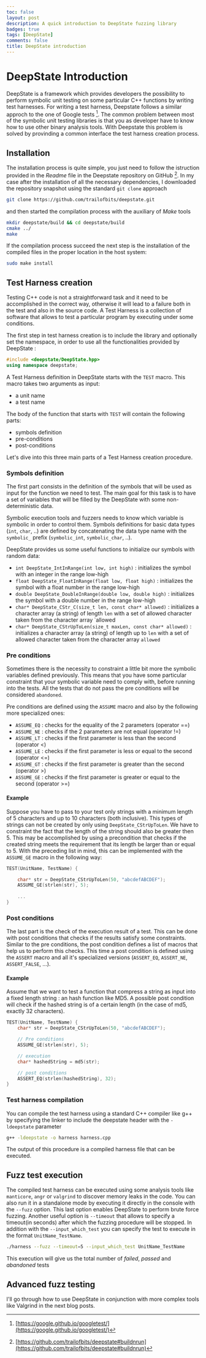 ```yaml
---
toc: false
layout: post
description: A quick introduction to DeepState fuzzing library 
badges: true
tags: [DeepState]
comments: false
title: DeepState introduction
---
```


# DeepState Introduction
DeepState is a framework which provides developers the possibility to perform symbolic unit testing on some particular C++ functions by writing test harnesses. For writing a test harness, Deepstate follows a similar approch to the one of Google tests [^1].
The common problem between most of the symbolic unit testing libraries is that you as developer have to know how to use other binary analysis tools. With Deepstate this problem is solved by provinding a common interface the test harness creation process.


## Installation
The installation process is quite simple, you just need to follow the istruction provided in the _Readme_ file in the Deepstate repository on GitHub [^2]. In my case after the installation of all the necessary dependencies, I downloaded the repository snapshot using the standard `git clone` approach

```bash
git clone https://github.com/trailofbits/deepstate.git
```

and then started the compilation process with the auxiliary of _Make_ tools

```bash
mkdir deepstate/build && cd deepstate/build
cmake ../
make
```

If the compilation process succeed the next step is the installation of the compiled files in the proper location in the host system:

```bash
sudo make install
```

## Test Harness creation
Testing C++ code is not a straightforward task and it need to be accomplished in the correct way, otherwise it will lead to a failure both in the test and also in the source code. A Test Harness is a collection of software that allows to test a particular program by executing under some conditions.

The first step in test harness creation is to include  the library and optionally set the namespace, in order to use all the functionalities provided by DeepState :
```c++
#include <deepstate/DeepState.hpp>
using namespace deepstate;
```

A Test Harness definition in DeepState starts with the `TEST` macro. This macro takes two arguments as input:
* a unit name
* a test name

The body of the function that starts with `TEST` will contain the following parts:
* symbols definition
* pre-conditions
* post-conditions

Let's dive into this three main parts of a Test Harness creation procedure.

### Symbols definition
The first part consists in the definition of the symbols that will be used as input for the function we need to test. The main goal for this task is to have a set of variables that will be filled by the DeepState with some non-deterministic data.

Symbolic execution tools and fuzzers needs to know which variable is symbolic in order to control them. Symbols definitions for basic data types (`int`, `char`, ..) are defined by concatenating the data type name with the `symbolic_` prefix (`symbolic_int`, `symbolic_char`, ..). 

DeepState provides us some useful functions to initialize our symbols with random data:
* `int DeepState_IntInRange(int low, int high)` : initializes the symbol with an integer in the range low-high
* `float DeepState_FloatInRange(float low, float high)` : initializes the symbol with a float number in the range low-high
* `double DeepState_DoubleInRange(double low, double high)` : initializes the symbol with a double number in the range low-high
* `char* DeepState_CStr_C(size_t len, const char* allowed)` : initializes a character array (a string)  of length `len` with a set of allowed character taken from the character array `allowed
* `char* DeepState_CStrUpToLen(size_t maxLen, const char* allowed)` : initializes a character array (a string) of length  up to `len` with a set of allowed character taken from the character array `allowed`

### Pre conditions
Sometimes there is the necessity to constraint a little bit more the symbolic variables defined previously. This means that you have some particular constraint that your symbolic variable need to comply with, before running into the tests. All the tests that do not pass the pre conditions will be considered `abandoned`.

Pre conditions are defined using the `ASSUME` macro and also by the following more specialized ones:
* `ASSUME_EQ` : checks for the equality of the 2 parameters (operator ==)
* `ASSUME_NE` : checks if the 2 parameters are not equal (operator !=)
* `ASSUME_LT` : checks if the first parameter is less than the second (operator <)
* `ASSUME_LE` : checks if the first parameter is less or equal to the second (operator <=)
* `ASSUME_GT` : checks if the first parameter is greater than the second (operator >)
* `ASSUME_GE` : checks if the first parameter is greater or equal to the second (operator >=)

#### Example 
Suppose you have to pass to your test only strings with a minimum length of 5 characters and up to 10 characters (both inclusive). This types of strings can not be created by only using `DeepState_CStrUpToLen`. We have to constraint the fact that the length of the string should also be greater then 5. This may be accomplished by using a precondition that checks if the created string meets the requirement that its length be larger than or equal to 5. With the preceding list in mind, this can be implemented with the `ASSUME_GE` macro in the following way:

```c++
TEST(UnitName, TestName) {

    char* str = DeepState_CStrUpToLen(50, "abcdefABCDEF");
    ASSUME_GE(strlen(str), 5);
    
    ...
}
```

### Post conditions
The last part is the check of the execution result of a test. This can be done with post conditions that checks if the results satisfy some constraints. Similar to the pre conditions, the post condition defines a list of macros that help us to perform this checks. This time a post condition is defined using the `ASSERT` macro and all it's specialized versions (`ASSERT_EQ`, `ASSERT_NE`, `ASSERT_FALSE`, ...).

#### Example 
Assume that we want to test a function that compress a string as input into a fixed length string : an hash function like MD5. A possible post condition will check if the hashed string is of a certain length (in the case of md5, exactly 32 characters).

```c++
TEST(UnitName, TestName) {
    char* str = DeepState_CStrUpToLen(50, "abcdefABCDEF");

    // Pre conditions
    ASSUME_GE(strlen(str), 5);

    // execution
    char* hashedString = md5(str);

    // post conditions
    ASSERT_EQ(strlen(hashedString), 32);
}
```

### Test harness compilation
You can compile the test harness using a standard C++ compiler like g++ by specifying the linker to include the deepstate header with the `-ldeepstate` parameter
```bash
g++ -ldeepstate -o harness harness.cpp 
```

The output of this procedure is a compiled harness file that can be executed.

## Fuzz test execution
The compiled test harness can be executed using some analysis tools like `manticore`, `angr` or `valgrind` to discover memory leaks in the code. You can also run it in a standalone mode by executing it directly in the console with the `--fuzz` option. This last option enables DeepState to perform brute force fuzzing. Another useful option is `--timeout` that allows to specify a timeout(in seconds) after which the fuzzing procedure will be stopped. In addition with the `--input_which_test` you can specify the test to execute in the format `UnitName_TestName`.

```bash
./harness --fuzz --timeout=5 --input_which_test UnitName_TestName
```

This execution will give us the total number of _failed_, _passed_ and _abandoned_ tests

## Advanced fuzz testing
I'll go through how to use DeepState in conjunction with more complex tools like Valgrind in the next blog posts.


[^1]: [https://google.github.io/googletest/](https://google.github.io/googletest/)
[^2]: [https://github.com/trailofbits/deepstate#buildnrun](https://github.com/trailofbits/deepstate#buildnrun)